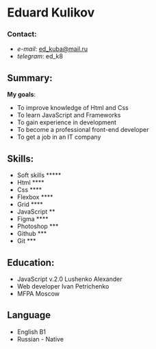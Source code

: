 # Eduard Kulikov
### Contact:
* _e-mail_: [ed_kuba@mail.ru](ed_kuba@mail.ru)  
* _telegram_: ed_k8

## Summary:
**My goals**:
* To improve knowledge of Html and Css  
* To learn JavaScript and Frameworks  
* To gain experience in development
* To become a professional front-end developer
* To get a job in an IT company
 
## Skills:


* Soft skills  *****
* Html         ****
* Css          ****
* Flexbox      ****
* Grid         ****
* JavaScript   **
* Figma        ****
* Photoshop    ***
* Github       ***
* Git          ***
  
## Education:
* JavaScript v.2.0 Lushenko Alexander
* Web developer Ivan Petrichenko
* MFPA Moscow
## Language
* English B1
* Russian - Native
